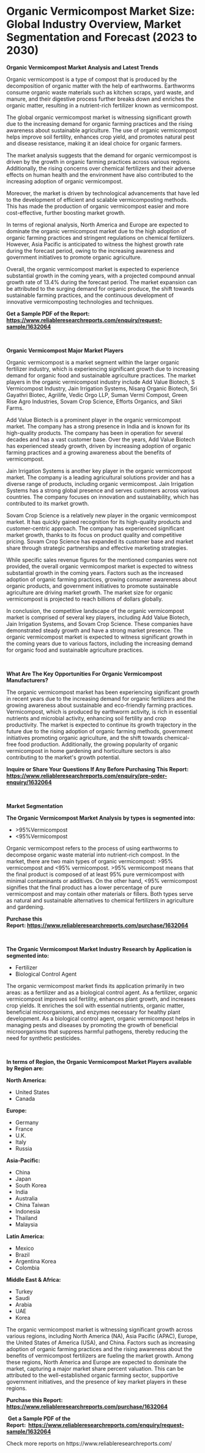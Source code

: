 <p><h1>Organic Vermicompost Market Size: Global Industry Overview, Market Segmentation and Forecast (2023 to 2030)</h1></p><p><strong>Organic Vermicompost Market Analysis and Latest Trends</strong></p>
<p><p>Organic vermicompost is a type of compost that is produced by the decomposition of organic matter with the help of earthworms. Earthworms consume organic waste materials such as kitchen scraps, yard waste, and manure, and their digestive process further breaks down and enriches the organic matter, resulting in a nutrient-rich fertilizer known as vermicompost.</p><p>The global organic vermicompost market is witnessing significant growth due to the increasing demand for organic farming practices and the rising awareness about sustainable agriculture. The use of organic vermicompost helps improve soil fertility, enhances crop yield, and promotes natural pest and disease resistance, making it an ideal choice for organic farmers.</p><p>The market analysis suggests that the demand for organic vermicompost is driven by the growth in organic farming practices across various regions. Additionally, the rising concerns over chemical fertilizers and their adverse effects on human health and the environment have also contributed to the increasing adoption of organic vermicompost.</p><p>Moreover, the market is driven by technological advancements that have led to the development of efficient and scalable vermicomposting methods. This has made the production of organic vermicompost easier and more cost-effective, further boosting market growth.</p><p>In terms of regional analysis, North America and Europe are expected to dominate the organic vermicompost market due to the high adoption of organic farming practices and stringent regulations on chemical fertilizers. However, Asia Pacific is anticipated to witness the highest growth rate during the forecast period, owing to the increasing awareness and government initiatives to promote organic agriculture.</p><p>Overall, the organic vermicompost market is expected to experience substantial growth in the coming years, with a projected compound annual growth rate of 13.4% during the forecast period. The market expansion can be attributed to the surging demand for organic produce, the shift towards sustainable farming practices, and the continuous development of innovative vermicomposting technologies and techniques.</p></p>
<p><strong>Get a Sample PDF of the Report:&nbsp; <a href="https://www.reliableresearchreports.com/enquiry/request-sample/1632064">https://www.reliableresearchreports.com/enquiry/request-sample/1632064</a></strong></p>
<p>&nbsp;</p>
<p><strong>Organic Vermicompost Major Market Players</strong></p>
<p><p>Organic vermicompost is a market segment within the larger organic fertilizer industry, which is experiencing significant growth due to increasing demand for organic food and sustainable agriculture practices. The market players in the organic vermicompost industry include Add Value Biotech, S Vermicompost Industry, Jain Irrigation Systems, Nisarg Organic Biotech, Sri Gayathri Biotec, Agrilife, Vedic Orgo LLP, Suman Vermi Compost, Green Rise Agro Industries, Sovam Crop Science, Efforts Organics, and Sikri Farms.</p><p>Add Value Biotech is a prominent player in the organic vermicompost market. The company has a strong presence in India and is known for its high-quality products. The company has been in operation for several decades and has a vast customer base. Over the years, Add Value Biotech has experienced steady growth, driven by increasing adoption of organic farming practices and a growing awareness about the benefits of vermicompost.</p><p>Jain Irrigation Systems is another key player in the organic vermicompost market. The company is a leading agricultural solutions provider and has a diverse range of products, including organic vermicompost. Jain Irrigation Systems has a strong global presence and serves customers across various countries. The company focuses on innovation and sustainability, which has contributed to its market growth.</p><p>Sovam Crop Science is a relatively new player in the organic vermicompost market. It has quickly gained recognition for its high-quality products and customer-centric approach. The company has experienced significant market growth, thanks to its focus on product quality and competitive pricing. Sovam Crop Science has expanded its customer base and market share through strategic partnerships and effective marketing strategies.</p><p>While specific sales revenue figures for the mentioned companies were not provided, the overall organic vermicompost market is expected to witness substantial growth in the coming years. Factors such as the increased adoption of organic farming practices, growing consumer awareness about organic products, and government initiatives to promote sustainable agriculture are driving market growth. The market size for organic vermicompost is projected to reach billions of dollars globally.</p><p>In conclusion, the competitive landscape of the organic vermicompost market is comprised of several key players, including Add Value Biotech, Jain Irrigation Systems, and Sovam Crop Science. These companies have demonstrated steady growth and have a strong market presence. The organic vermicompost market is expected to witness significant growth in the coming years due to various factors, including the increasing demand for organic food and sustainable agriculture practices.</p></p>
<p>&nbsp;</p>
<p><strong>What Are The Key Opportunities For Organic Vermicompost Manufacturers?</strong></p>
<p><p>The organic vermicompost market has been experiencing significant growth in recent years due to the increasing demand for organic fertilizers and the growing awareness about sustainable and eco-friendly farming practices. Vermicompost, which is produced by earthworm activity, is rich in essential nutrients and microbial activity, enhancing soil fertility and crop productivity. The market is expected to continue its growth trajectory in the future due to the rising adoption of organic farming methods, government initiatives promoting organic agriculture, and the shift towards chemical-free food production. Additionally, the growing popularity of organic vermicompost in home gardening and horticulture sectors is also contributing to the market's growth potential.</p></p>
<p><strong>Inquire or Share Your Questions If Any Before Purchasing This Report: <a href="https://www.reliableresearchreports.com/enquiry/pre-order-enquiry/1632064">https://www.reliableresearchreports.com/enquiry/pre-order-enquiry/1632064</a></strong></p>
<p>&nbsp;</p>
<p><strong>Market Segmentation</strong></p>
<p><strong>The Organic Vermicompost Market Analysis by types is segmented into:</strong></p>
<p><ul><li>>95%Vermicompost</li><li><95%Vermicompost</li></ul></p>
<p><p>Organic vermicompost refers to the process of using earthworms to decompose organic waste material into nutrient-rich compost. In the market, there are two main types of organic vermicompost: >95% vermicompost and <95% vermicompost. >95% vermicompost means that the final product is composed of at least 95% pure vermicompost with minimal contaminants or additives. On the other hand, <95% vermicompost signifies that the final product has a lower percentage of pure vermicompost and may contain other materials or fillers. Both types serve as natural and sustainable alternatives to chemical fertilizers in agriculture and gardening.</p></p>
<p><strong>Purchase this Report:&nbsp;<a href="https://www.reliableresearchreports.com/purchase/1632064">https://www.reliableresearchreports.com/purchase/1632064</a></strong></p>
<p>&nbsp;</p>
<p><strong>The Organic Vermicompost Market Industry Research by Application is segmented into:</strong></p>
<p><ul><li>Fertilizer</li><li>Biological Control Agent</li></ul></p>
<p><p>The organic vermicompost market finds its application primarily in two areas: as a fertilizer and as a biological control agent. As a fertilizer, organic vermicompost improves soil fertility, enhances plant growth, and increases crop yields. It enriches the soil with essential nutrients, organic matter, beneficial microorganisms, and enzymes necessary for healthy plant development. As a biological control agent, organic vermicompost helps in managing pests and diseases by promoting the growth of beneficial microorganisms that suppress harmful pathogens, thereby reducing the need for synthetic pesticides.</p></p>
<p>&nbsp;</p>
<p><strong>In terms of Region, the Organic Vermicompost Market Players available by Region are:</strong></p>
<p>
    <p> <strong> North America: </strong>
        <ul>
            <li>United States</li>
            <li>Canada</li>
        </ul>
        </p> 
    <p> <strong> Europe: </strong>
        <ul>
            <li>Germany</li>
            <li>France</li>
            <li>U.K.</li>
            <li>Italy</li>
            <li>Russia</li>
        </ul>
        </p> 
    <p> <strong> Asia-Pacific: </strong>
        <ul>
            <li>China</li>
            <li>Japan</li>
            <li>South Korea</li>
            <li>India</li>
            <li>Australia</li>
            <li>China Taiwan</li>
            <li>Indonesia</li>
            <li>Thailand</li>
            <li>Malaysia</li>
        </ul>
        </p> 
    <p> <strong> Latin America: </strong>
        <ul>
            <li>Mexico</li>
            <li>Brazil</li>
            <li>Argentina Korea</li>
            <li>Colombia</li>
        </ul>
        </p> 
    <p> <strong> Middle East & Africa: </strong>
        <ul>
            <li>Turkey</li>
            <li>Saudi</li>
            <li>Arabia</li>
            <li>UAE</li>
            <li>Korea</li>
        </ul>
    </p>
    </p>
<p><p>The organic vermicompost market is witnessing significant growth across various regions, including North America (NA), Asia Pacific (APAC), Europe, the United States of America (USA), and China. Factors such as increasing adoption of organic farming practices and the rising awareness about the benefits of vermicompost fertilizers are fueling the market growth. Among these regions, North America and Europe are expected to dominate the market, capturing a major market share percent valuation. This can be attributed to the well-established organic farming sector, supportive government initiatives, and the presence of key market players in these regions.</p></p>
<p><strong>Purchase this Report: <a href="https://www.reliableresearchreports.com/purchase/1632064">https://www.reliableresearchreports.com/purchase/1632064</a></strong></p>
<p>&nbsp;<strong>Get a Sample PDF of the Report:&nbsp;&nbsp;<a href="https://www.reliableresearchreports.com/enquiry/request-sample/1632064">https://www.reliableresearchreports.com/enquiry/request-sample/1632064</a></strong></p>
<p><strong></strong></p>
<p>Check more reports on https://www.reliableresearchreports.com/</p>